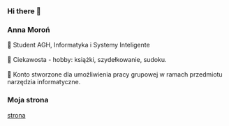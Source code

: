 ### Hi there 👋
### Anna Moroń
🦈 Student AGH, Informatyka i Systemy Inteligente <br>
<br>
🦈 Ciekawosta - hobby: książki, szydełkowanie, sudoku. <br>
 <br>
🦈 Konto stworzone dla umożliwienia pracy grupowej w ramach przedmiotu narzędzia informatyczne.

### Moja strona
[strona](https://annamist.github.io/)
